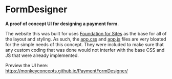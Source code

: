 # FormDesigner
__A proof of concept UI for designing a payment form.__

The website this was built for uses [Foundation for Sites](https://foundation.zurb.com/sites.html 'Foundation for Sites') as the base for all of the layout and styling. As such, the [app.css](../blob/master/assets/css/app.css 'app.css') and [app.js](../blob/master/assets/css/app.js 'app.js') files are very bloated for the simple needs of this concept. They were included to make sure that any custom coding that was done would not interfer with the base CSS and JS that were already implemented.

Preview the UI here:
https://monkeyconcepts.github.io/PaymentFormDesigner/
